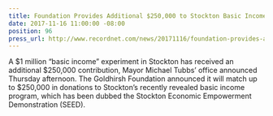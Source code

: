 ```yaml
---
title: Foundation Provides Additional $250,000 to Stockton Basic Income Program
date: 2017-11-16 11:00:00 -08:00
position: 96
press_url: http://www.recordnet.com/news/20171116/foundation-provides-additional-250000-to-stockton-basic-income-program/1
---
```


A $1 million “basic income” experiment in Stockton has received an additional $250,000 contribution, Mayor Michael Tubbs’ office announced Thursday afternoon. The Goldhirsh Foundation announced it will match up to $250,000 in donations to Stockton’s recently revealed basic income program, which has been dubbed the Stockton Economic Empowerment Demonstration (SEED).
